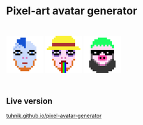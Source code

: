 # Pixel-art avatar generator

<br>
<p float="left">
<img src="https://github.com/tuhnik/tuhnik.github.io/blob/master/pixel-avatar-generator/screenshots/1.png" width="100">
<img src="https://github.com/tuhnik/tuhnik.github.io/blob/master/pixel-avatar-generator/screenshots/2.png" width="100">
<img src="https://github.com/tuhnik/tuhnik.github.io/blob/master/pixel-avatar-generator/screenshots/3.png" width="100">
</p>
<br>


## Live version
[tuhnik.github.io/pixel-avatar-generator](https://tuhnik.github.io/pixel-avatar-generator/)